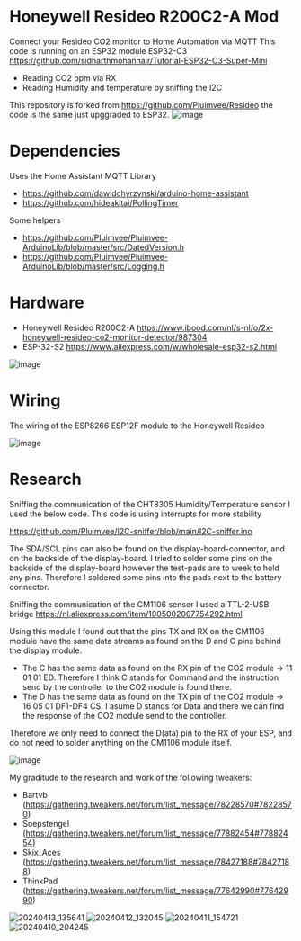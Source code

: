 # Honeywell Resideo R200C2-A Mod
Connect your Resideo CO2 monitor to Home Automation via MQTT
This code is running on an ESP32 module ESP32-C3 https://github.com/sidharthmohannair/Tutorial-ESP32-C3-Super-Mini
- Reading CO2 ppm via RX
- Reading Humidity and temperature by sniffing the I2C

This repository is forked from https://github.com/Pluimvee/Resideo the code is the same just upggraded to ESP32.
![image](https://github.com/Pluimvee/Resideo/assets/124380379/37667938-26ab-41bc-9024-0448e24f58d0)

# Dependencies
Uses the Home Assistant MQTT Library 
- https://github.com/dawidchyrzynski/arduino-home-assistant
- https://github.com/hideakitai/PollingTimer

Some helpers
- https://github.com/Pluimvee/Pluimvee-ArduinoLib/blob/master/src/DatedVersion.h
- https://github.com/Pluimvee/Pluimvee-ArduinoLib/blob/master/src/Logging.h

# Hardware
- Honeywell Resideo R200C2-A https://www.ibood.com/nl/s-nl/o/2x-honeywell-resideo-co2-monitor-detector/987304
- ESP-32-S2 https://www.aliexpress.com/w/wholesale-esp32-s2.html

![image](https://github.com/Pluimvee/Resideo/assets/124380379/6a76a810-f088-4fe5-a577-e125a59cacdd)

# Wiring
The wiring of the ESP8266 ESP12F module to the Honeywell Resideo

![image](https://github.com/Pluimvee/Resideo/assets/124380379/716bbd6b-b180-443f-b0d4-bdce23c670cb)

# Research
Sniffing the communication of the CHT8305 Humidity/Temperature sensor I used the below code. This code is using interrupts for more stability

https://github.com/Pluimvee/I2C-sniffer/blob/main/I2C-sniffer.ino

The SDA/SCL pins can also be found on the display-board-connector, and on the backside of the display-board. I tried to solder some pins on the backside of the display-board however the test-pads are to week to hold any pins. Therefore I soldered some pins into the pads next to the battery connector.

Sniffing the communication of the CM1106 sensor I used a TTL-2-USB bridge
https://nl.aliexpress.com/item/1005002007754292.html

Using this module I found out that the pins TX and RX on the CM1106 module have the same data streams as found on the D and C pins behind the display module. 
- The C has the same data as found on the RX pin of the CO2 module -> 11 01 01 ED. Therefore I think C stands for Command and the instruction send by the controller to the CO2 module is found there. 
- The D has the same data as found on the TX pin of the CO2 module -> 16 05 01 DF1-DF4 CS. I asume D stands for Data and there we can find the response of the CO2 module send to the controller.

Therefore we only need to connect the D(ata) pin to the RX of your ESP, and do not need to solder anything on the CM1106 module itself.

![image](https://github.com/Pluimvee/Resideo/assets/124380379/266c5ccd-abe3-4957-84f4-51ea9856ff9a)

My graditude to the research and work of the following tweakers:
- Bartvb (https://gathering.tweakers.net/forum/list_message/78228570#78228570)
- Soepstengel (https://gathering.tweakers.net/forum/list_message/77882454#77882454)
- Skix_Aces (https://gathering.tweakers.net/forum/list_message/78427188#78427188)
- ThinkPad (https://gathering.tweakers.net/forum/list_message/77642990#77642990)

 
![20240413_135641](https://github.com/Pluimvee/Resideo/assets/124380379/2ebb0d7c-32a8-4dca-b83b-b1bceb610ddd)
![20240412_132045](https://github.com/Pluimvee/Resideo/assets/124380379/a236c325-c32b-455f-8b65-0edd9c022154)
![20240411_154721](https://github.com/Pluimvee/Resideo/assets/124380379/951a8c7a-39ac-4cd2-afea-eef955254ee9)
![20240410_204245](https://github.com/Pluimvee/Resideo/assets/124380379/baf13532-3136-48af-aa4b-726a544452a0)
